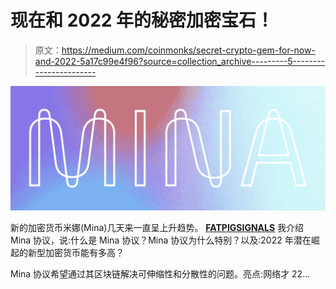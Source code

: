 # 现在和 2022 年的秘密加密宝石！

> 原文：<https://medium.com/coinmonks/secret-crypto-gem-for-now-and-2022-5a17c99e4f96?source=collection_archive---------5----------------------->

![](img/45a1c66713ccb8cae0c592858c62b66a.png)

新的加密货币米娜(Mina)几天来一直呈上升趋势。 [**FATPIGSIGNALS**](https://www.fatpigsignals.com/) 我介绍 Mina 协议，说:什么是 Mina 协议？Mina 协议为什么特别？以及:2022 年潜在崛起的新型加密货币能有多高？

Mina 协议希望通过其区块链解决可伸缩性和分散性的问题。亮点:网络才 22…